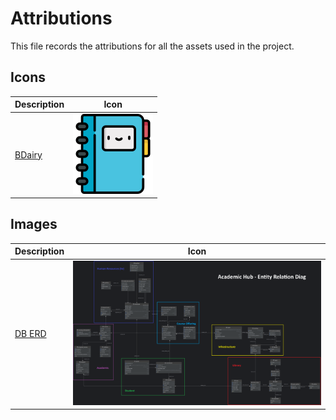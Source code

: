 # Attributions

This file records the attributions for all the assets used in the project.

## Icons
| Description | Icon |
| ---- | ---- |
| [BDairy](https://www.flaticon.com/free-icon/diary_1141801) | <img src="../frontend/static/favicon.png" width="128"> |


## Images
| Description | Icon |
| ---- | ---- |
| [DB ERD](db_erd.png) | <img src="./db_erd.png" width="512"> |
